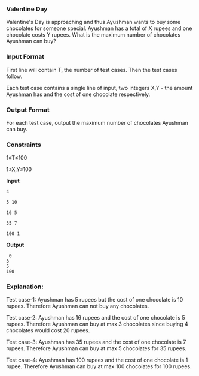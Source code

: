 ###                      Valentine Day 


Valentine's Day is approaching and thus Ayushman wants to buy some chocolates for someone special.
Ayushman has a total of X rupees and one chocolate costs Y rupees. What is the maximum number of chocolates Ayushman can buy?

### Input Format
First line will contain T, the number of test cases. Then the test cases follow.

Each test case contains a single line of input, two integers X,Y - the amount Ayushman has and the cost of one chocolate respectively.

### Output Format
For each test case, output the maximum number of chocolates Ayushman can buy.

### Constraints

1≤T≤100


1≤X,Y≤100

**Input** 

    4

    5 10

    16 5

    35 7

    100 1

 

**Output**  

     0
    3
    5
    100


### Explanation:

Test case-1: Ayushman has 5 rupees but the cost of one chocolate is 10 rupees. Therefore Ayushman can not buy any chocolates.

Test case-2: Ayushman has 16 rupees and the cost of one chocolate is 5 rupees. Therefore Ayushman can buy at max 3 chocolates since buying 4 chocolates would cost 20 rupees.

Test case-3: Ayushman has 35 rupees and the cost of one chocolate is 7 rupees. Therefore Ayushman can buy at max 5 chocolates for 35 rupees.

Test case-4: Ayushman has 100 rupees and the cost of one chocolate is 1 rupee. Therefore Ayushman can buy at max 100 chocolates for 100 rupees.